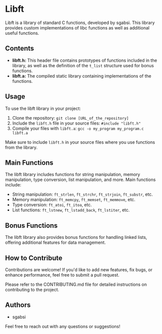 # Libft

Libft is a library of standard C functions, developed by sgabsi. This library provides custom implementations of libc functions as well as additional useful functions.

## Contents

- **libft.h:** This header file contains prototypes of functions included in the library, as well as the definition of the `t_list` structure used for bonus functions.
- **libft.a:** The compiled static library containing implementations of the functions.

## Usage

To use the libft library in your project:

1. Clone the repository: `git clone [URL_of_the_repository]`
2. Include the `libft.h` file in your source files: `#include "libft.h"`
3. Compile your files with `libft.a`: `gcc -o my_program my_program.c libft.a`

Make sure to include `libft.h` in your source files where you use functions from the library.

## Main Functions

The libft library includes functions for string manipulation, memory manipulation, type conversion, list manipulation, and more. Main functions include:

- String manipulation: `ft_strlen`, `ft_strchr`, `ft_strjoin`, `ft_substr`, etc.
- Memory manipulation: `ft_memcpy`, `ft_memset`, `ft_memmove`, etc.
- Type conversion: `ft_atoi`, `ft_itoa`, etc.
- List functions: `ft_lstnew`, `ft_lstadd_back`, `ft_lstiter`, etc.

## Bonus Functions

The libft library also provides bonus functions for handling linked lists, offering additional features for data management.

## How to Contribute

Contributions are welcome! If you'd like to add new features, fix bugs, or enhance performance, feel free to submit a pull request.

Please refer to the CONTRIBUTING.md file for detailed instructions on contributing to the project.

## Authors

- sgabsi

Feel free to reach out with any questions or suggestions!

